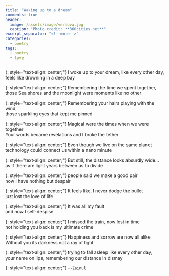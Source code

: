 ```yaml
---
title: "Waking up to a dream"
comments: true
header:
  image: /assets/image/versova.jpg
  caption: "Photo credit: **360cities.net**"
excerpt_separator: "<!--more-->"
categories:
  - poetry
tags:
  - poetry
  - love
---
```



{: style="text-align: center;"}
I woke up to your dream, like every other day, <br />
feels like drowning in a deep bay 

{: style="text-align: center;"}
Remembering the time we spent together,<br />
those Sea shores and the moonlight were moments like no other

{: style="text-align: center;"}
Remembering your hairs playing with the wind,<br />
those sparkling eyes that kept me pinned

{: style="text-align: center;"}
Magical were the times when we were together<br />
Your words became revelations and I broke the tether

{: style="text-align: center;"}
Even though we live on the same planet<br />
technology could connect us within a nano minute

{: style="text-align: center;"}
But still, the distance looks absurdly wide...<br />
as if there are light years between us to divide

{: style="text-align: center;"}
people said we make a good pair<br />
now I have nothing but despair 

{: style="text-align: center;"}
It feels like, I never dodge the bullet<br />
just lost the love of life

{: style="text-align: center;"}
It was all my fault <br />
and now I self-despise

{: style="text-align: center;"}
I missed the train, now lost in time<br />
not holding you back is my ultimate crime 

{: style="text-align: center;"}
Happiness and sorrow are now all alike<br />
Without you its darkness not a ray of light

{: style="text-align: center;"}
trying to fall asleep like every other day,<br />
your name on lips, remembering our distance in dismay






{: style="text-align: center;"}
`--Zainul`